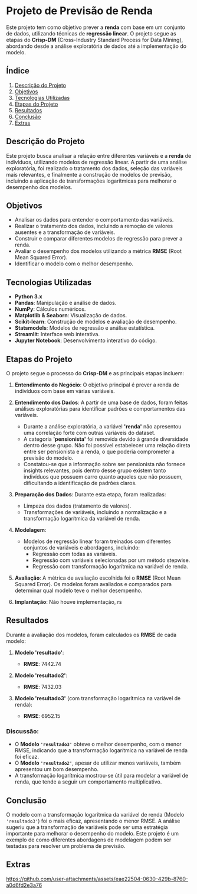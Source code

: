 # Projeto de Previsão de Renda

Este projeto tem como objetivo prever a **renda** com base em um conjunto de dados, utilizando técnicas de **regressão linear**. O projeto segue as etapas do **Crisp-DM** (Cross-Industry Standard Process for Data Mining), abordando desde a análise exploratória de dados até a implementação do modelo.

## Índice

1. [Descrição do Projeto](#descrição-do-projeto)
2. [Objetivos](#objetivos)
3. [Tecnologias Utilizadas](#tecnologias-utilizadas)
4. [Etapas do Projeto](#etapas-do-projeto)
5. [Resultados](#resultados)
6. [Conclusão](#conclusão)
7. [Extras](#extras)

## Descrição do Projeto

Este projeto busca analisar a relação entre diferentes variáveis e a **renda** de indivíduos, utilizando modelos de regressão linear. A partir de uma análise exploratória, foi realizado o tratamento dos dados, seleção das variáveis mais relevantes, e finalmente a construção de modelos de previsão, incluindo a aplicação de transformações logarítmicas para melhorar o desempenho dos modelos.

## Objetivos

- Analisar os dados para entender o comportamento das variáveis.
- Realizar o tratamento dos dados, incluindo a remoção de valores ausentes e a transformação de variáveis.
- Construir e comparar diferentes modelos de regressão para prever a renda.
- Avaliar o desempenho dos modelos utilizando a métrica **RMSE** (Root Mean Squared Error).
- Identificar o modelo com o melhor desempenho.

## Tecnologias Utilizadas

- **Python 3.x**
- **Pandas**: Manipulação e análise de dados.
- **NumPy**: Cálculos numéricos.
- **Matplotlib & Seaborn**: Visualização de dados.
- **Scikit-learn**: Construção de modelos e avaliação de desempenho.
- **Statsmodels**: Modelos de regressão e análise estatística.
- **Streamlit**: Interface web interativa.
- **Jupyter Notebook**: Desenvolvimento interativo do código.

## Etapas do Projeto

O projeto segue o processo do **Crisp-DM** e as principais etapas incluem:

1. **Entendimento do Negócio**: O objetivo principal é prever a renda de indivíduos com base em várias variáveis.
   
2. **Entendimento dos Dados**: A partir de uma base de dados, foram feitas análises exploratórias para identificar padrões e comportamentos das variáveis.

   - Durante a análise exploratória, a variável **'renda'** não apresentou uma correlação forte com outras variáveis do dataset.
   - A categoria **'pensionista'** foi removida devido à grande diversidade dentro desse grupo. Não foi possível estabelecer uma relação direta entre ser pensionista e a renda, o que poderia comprometer a previsão do modelo.
   - Constatou-se que a informação sobre ser pensionista não fornece insights relevantes, pois dentro desse grupo existem tanto indivíduos que possuem carro quanto aqueles que não possuem, dificultando a identificação de padrões claros.

3. **Preparação dos Dados**: Durante esta etapa, foram realizadas:
   - Limpeza dos dados (tratamento de valores).
   - Transformações de variáveis, incluindo a normalização e a transformação logarítmica da variável de renda.

4. **Modelagem**:
   - Modelos de regressão linear foram treinados com diferentes conjuntos de variáveis e abordagens, incluindo:
     - Regressão com todas as variáveis.
     - Regressão com variáveis selecionadas por um método stepwise.
     - Regressão com transformação logarítmica na variável de renda.

5. **Avaliação**: A métrica de avaliação escolhida foi o **RMSE** (Root Mean Squared Error). Os modelos foram avaliados e comparados para determinar qual modelo teve o melhor desempenho.

6. **Implantação**: Não houve implementação, rs

## Resultados

Durante a avaliação dos modelos, foram calculados os **RMSE** de cada modelo:

1. **Modelo 'resultado'**:
   - **RMSE**: 7442.74

2. **Modelo 'resultado2'**:
   - **RMSE**: 7432.03

3. **Modelo 'resultado3'** (com transformação logarítmica na variável de renda):
   - **RMSE**: 6952.15

### Discussão:

- O **Modelo `'resultado3'`** obteve o melhor desempenho, com o menor RMSE, indicando que a transformação logarítmica na variável de renda foi eficaz.
- O **Modelo `'resultado2'`**, apesar de utilizar menos variáveis, também apresentou um bom desempenho.
- A transformação logarítmica mostrou-se útil para modelar a variável de renda, que tende a seguir um comportamento multiplicativo.

## Conclusão

O modelo com a transformação logarítmica da variável de renda (Modelo `'resultado3'`) foi o mais eficaz, apresentando o menor RMSE. A análise sugeriu que a transformação de variáveis pode ser uma estratégia importante para melhorar o desempenho do modelo. Este projeto é um exemplo de como diferentes abordagens de modelagem podem ser testadas para resolver um problema de previsão.

## Extras


https://github.com/user-attachments/assets/eae22504-0630-429b-8760-a0d6fd2e3a76




